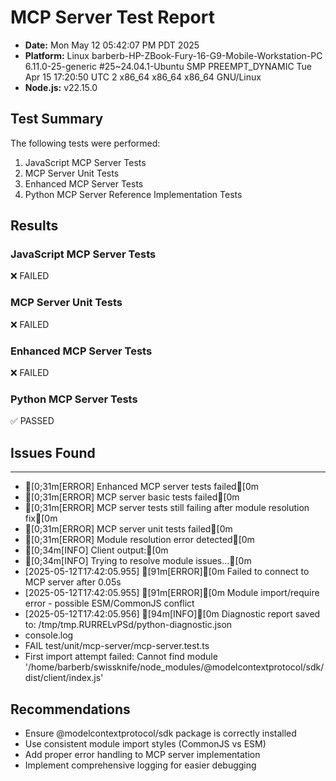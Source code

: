 # MCP Server Test Report

- **Date:** Mon May 12 05:42:07 PM PDT 2025
- **Platform:** Linux barberb-HP-ZBook-Fury-16-G9-Mobile-Workstation-PC 6.11.0-25-generic #25~24.04.1-Ubuntu SMP PREEMPT_DYNAMIC Tue Apr 15 17:20:50 UTC 2 x86_64 x86_64 x86_64 GNU/Linux
- **Node.js:** v22.15.0

## Test Summary

The following tests were performed:

1. JavaScript MCP Server Tests
2. MCP Server Unit Tests
3. Enhanced MCP Server Tests
4. Python MCP Server Reference Implementation Tests

## Results

### JavaScript MCP Server Tests

❌ FAILED

### MCP Server Unit Tests

❌ FAILED

### Enhanced MCP Server Tests

❌ FAILED

### Python MCP Server Tests

✅ PASSED

## Issues Found

- --
- [0;31m[ERROR] Enhanced MCP server tests failed[0m
- [0;31m[ERROR] MCP server basic tests failed[0m
- [0;31m[ERROR] MCP server tests still failing after module resolution fix[0m
- [0;31m[ERROR] MCP server unit tests failed[0m
- [0;31m[ERROR] Module resolution error detected[0m
- [0;34m[INFO] Client output:[0m
- [0;34m[INFO] Trying to resolve module issues...[0m
- [2025-05-12T17:42:05.955] [91m[ERROR][0m Failed to connect to MCP server after 0.05s
- [2025-05-12T17:42:05.955] [91m[ERROR][0m Module import/require error - possible ESM/CommonJS conflict
- [2025-05-12T17:42:05.956] [94m[INFO][0m Diagnostic report saved to: /tmp/tmp.RURRELvPSd/python-diagnostic.json
-   console.log
- FAIL test/unit/mcp-server/mcp-server.test.ts
- First import attempt failed: Cannot find module '/home/barberb/swissknife/node_modules/@modelcontextprotocol/sdk/dist/client/index.js'

## Recommendations

- Ensure @modelcontextprotocol/sdk package is correctly installed
- Use consistent module import styles (CommonJS vs ESM)
- Add proper error handling to MCP server implementation
- Implement comprehensive logging for easier debugging

